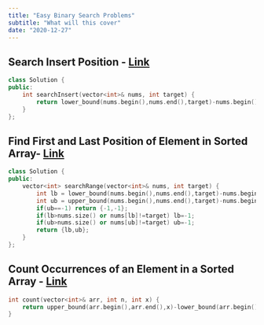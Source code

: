 ```yaml
---
title: "Easy Binary Search Problems"
subtitle: "What will this cover"
date: "2020-12-27"
---
```



## Search Insert Position - [Link](https://leetcode.com/problems/search-insert-position/)

```cpp
class Solution {
public:
    int searchInsert(vector<int>& nums, int target) {
        return lower_bound(nums.begin(),nums.end(),target)-nums.begin();
    }
};
```

## Find First and Last Position of Element in Sorted Array- [Link](https://leetcode.com/problems/find-first-and-last-position-of-element-in-sorted-array/)

```cpp
class Solution {
public:
    vector<int> searchRange(vector<int>& nums, int target) {
        int lb = lower_bound(nums.begin(),nums.end(),target)-nums.begin();
        int ub = upper_bound(nums.begin(),nums.end(),target)-nums.begin()-1;
        if(ub==-1) return {-1,-1};
        if(lb>nums.size() or nums[lb]!=target) lb=-1;
        if(ub>nums.size() or nums[ub]!=target) ub=-1;
        return {lb,ub};
    }
};
```

## Count Occurrences of an Element in a Sorted Array - [Link](https://www.codingninjas.com/studio/problems/occurrence-of-x-in-a-sorted-array_630456)
```cpp
int count(vector<int>& arr, int n, int x) {
	return upper_bound(arr.begin(),arr.end(),x)-lower_bound(arr.begin(),arr.end(),x);
}
```
